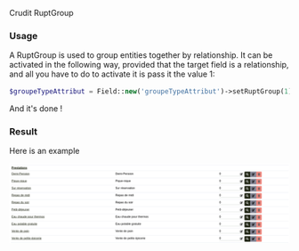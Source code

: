 Crudit RuptGroup 

### Usage
A RuptGroup is used to group entities together by relationship.
It can be activated in the following way, provided that the target field is a relationship, and all you have to do to activate it is pass it the value 1:

```php
$groupeTypeAttribut = Field::new('groupeTypeAttribut')->setRuptGroup(1);
```
And it's done !

### Result

Here is an example

![](img/rupt_group.png)
